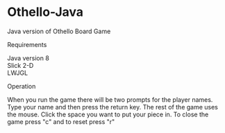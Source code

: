 # Othello-Java
Java version of Othello Board Game

Requirements

Java version 8  
Slick 2-D  
LWJGL  

Operation

When you run the game there will be two prompts for the player names. 
Type your name and then press the return key.
The rest of the game uses the mouse.
Click the space you want to put your piece in.
To close the game press "c" and to reset press "r" 